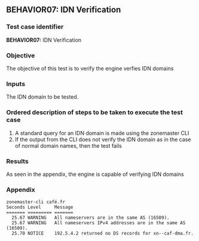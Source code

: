 ## BEHAVIOR07: IDN Verification 

### Test case identifier

**BEHAVIOR07:** IDN Verification 

### Objective 

The objective of this test is to verify the engine verfies IDN domains

### Inputs

The IDN domain to be tested.

### Ordered description of steps to be taken to execute the test case

1. A standard query for an IDN domain is made using the zonemaster CLI
2. If the output from the CLI does not verify the IDN domain as in the case of
normal domain names, then the test fails 

### Results
As seen in the appendix, the engine is capable of verifying IDN domains

### Appendix
``` 
zonemaster-cli café.fr
Seconds Level     Message
======= ========= =======
  25.67 WARNING   All nameservers are in the same AS (16509).
  25.67 WARNING   All nameservers IPv4 addresses are in the same AS (16509).
  25.70 NOTICE    192.5.4.2 returned no DS records for xn--caf-dma.fr.


